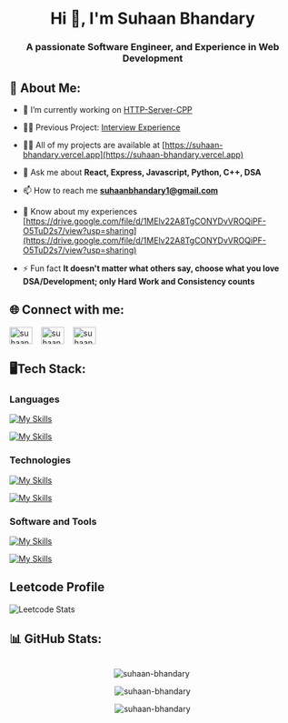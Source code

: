 <h1 align="center">Hi 👋, I'm Suhaan Bhandary</h1>
<h3 align="center">A passionate Software Engineer, and Experience in Web Development</h3>

## 💫 About Me:

- 🔭 I’m currently working on [HTTP-Server-CPP](https://github.com/Suhaan-Bhandary/HTTP-Server-CPP)

- 👨‍💻 Previous Project: [Interview Experience](https://official-interview-experience.netlify.app)

- 👨‍💻 All of my projects are available at [https://suhaan-bhandary.vercel.app](https://suhaan-bhandary.vercel.app)

- 💬 Ask me about **React, Express, Javascript, Python, C++, DSA**

- 📫 How to reach me **suhaanbhandary1@gmail.com**

- 📄 Know about my experiences [https://drive.google.com/file/d/1MElv22A8TgCONYDvVROQiPF-O5TuD2s7/view?usp=sharing](https://drive.google.com/file/d/1MElv22A8TgCONYDvVROQiPF-O5TuD2s7/view?usp=sharing)

- ⚡ Fun fact **It doesn't matter what others say, choose what you love DSA/Development; only Hard Work and Consistency counts**

## 🌐 Connect with me:

<p align="left" style="display:flex;gap: 1rem">
  <a href="https://linkedin.com/in/suhaan-bhandary" target="blank"><img align="center" src="https://raw.githubusercontent.com/rahuldkjain/github-profile-readme-generator/master/src/images/icons/Social/linked-in-alt.svg" alt="suhaan-bhandary" height="30" width="40" /></a>
  <a href="https://www.leetcode.com/suhaanbhandary1" target="blank"><img align="center" src="https://raw.githubusercontent.com/rahuldkjain/github-profile-readme-generator/master/src/images/icons/Social/leet-code.svg" alt="suhaanbhandary1" height="30" width="40" /></a>
  <a href="https://auth.geeksforgeeks.org/user/suhaanbhandary1" target="blank"><img align="center" src="https://raw.githubusercontent.com/rahuldkjain/github-profile-readme-generator/master/src/images/icons/Social/geeks-for-geeks.svg" alt="suhaanbhandary1" height="30" width="40" /></a>
</p>

## 🖥️Tech Stack:

<h3 align="left">Languages</h3>

[![My Skills](https://skillicons.dev/icons?i=js,ts,go,python,c++&theme=dark)](https://skillicons.dev)

[![My Skills](https://skillicons.dev/icons?i=tailwind,html,css&theme=dark)](https://skillicons.dev)

<h3 align="left">Technologies</h3>

[![My Skills](https://skillicons.dev/icons?i=nodejs,react,redux,nextjs,expressjs,django,&theme=dark)](https://skillicons.dev)

[![My Skills](https://skillicons.dev/icons?i=mongodb,redis,vercel,netlify,&theme=dark)](https://skillicons.dev)

<h3 align="left">Software and Tools</h3>

[![My Skills](https://skillicons.dev/icons?i=git,github,postman,bootstrap,codepen,materialui&theme=dark)](https://skillicons.dev)

[![My Skills](https://skillicons.dev/icons?i=vim,vite,md,replit&theme=dark)](https://skillicons.dev)

## Leetcode Profile

![Leetcode Stats](https://leetcard.jacoblin.cool/suhaanbhandary1)

## 📊 GitHub Stats:

<p style="display: flex; gap: 1rem; align-items: center">
    <p style="display:flex;justify-content:center"><img align="left" src="https://github-readme-stats.vercel.app/api/top-langs?username=suhaan-bhandary&show_icons=true&locale=en&layout=compact" alt="suhaan-bhandary" /></p>
    <p style="display:flex;justify-content:center"><img align="center" src="https://github-readme-stats.vercel.app/api?username=suhaan-bhandary&show_icons=true&locale=en" alt="suhaan-bhandary" /></p>
    <p style="display:flex;justify-content:center"><img align="center" src="https://github-readme-streak-stats.herokuapp.com/?user=suhaan-bhandary&" alt="suhaan-bhandary" /></p>
</p>
